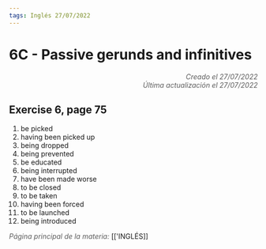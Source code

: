 ```yaml
---
tags: Inglés 27/07/2022
---
```


# 6C - Passive gerunds and infinitives
<div style="text-align: right; opacity: 0.7; font-style: italic;">Creado el 27/07/2022</div>
<div style="text-align: right; opacity: 0.7; font-style: italic;">Última actualización el 27/07/2022</div>

## Exercise 6, page 75

1. be picked
2. having been picked up
3. being dropped
4. being prevented
5. be educated
6. being interrupted
7. have been made worse
8. to be closed
9. to be taken
10. having been forced
11. to be launched
12. being introduced

<span style="opacity: 0.7; font-style: italic;">Página principal de la materia:</span> [['INGLÉS]]